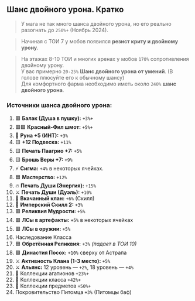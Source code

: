 ## Шанс двойного урона. Кратко

> У мага не так много шанса двойного урона, но его реально разогнать до `250%+` (Ноябрь 2024).

> Начиная с ТОИ 7 у мобов появился **резист криту и двойному урону**.  

> На этажах 8-10 ТОИ и многих аренах у мобов `170%` сопротивления двойному урону.  
> У вас примерно `20-25%` **Шанс двойного урона от умений**. (В голове плюсуйте его к обычному шансу)  
> Для комфортного фарма необходимо иметь около `240%` **шанс двойного урона**. 

### Источники шанса двойного урона:
1. 🟥 **Балак (Душа в пушку):** `+3%+`  
2. 🟥🟪 **Красный-Фил шмот:** `+5%+`  
3. 📖 **Руна +5 (ИНТ):** `+3%`  
4. 🟨 **+12 Подвеска:** `+11%`  
5. 🟨 **Печать Паагрио +7:** `+5%`  
6. 🟨 **Брошь Веры +7:** `+9%`  
7. ⚡ **Сигма:** `+4%` в некоторых ячейках.
8. 🟦 **Мастерство:** `+12%`  
9. 🔥 **Печать Души (Энергия):** `+15%`  
10. ⚔️ **Печать Души (Дуэль):** `+10%`  
11. 🏰 **Вкачанный клан:** `+6%` (Скилл)  
12. 🌟 **Имперский Скилл 2:** `+3%`  
13. 🟥 **Реликвия Мудрости:** `+5%`  
14. 🟥 **ЛСы в артефакты:** `+5%` в некоторых ячейках 
15. 🟥 **ЛСы в оружии:** `+5%`  
16. Наследование Класса 
17. 🟦 **Обретённая Реликвия:** `+3%` _(падает в ТОИ 10)_  
18. 🟪 **Династия Посох:** `+10%` сверху от Астрапа  
19. ⚔️ **Активность Клана (1-3 место):** `+5%`  
20. ⚔️ **Альянс:** 12 уровень — `+2%`, 18 уровень — `+4%`
21. 📖 Коллекции агатионов `+23%+`
22. 📖 Коллекции класса `+42%+` 
23. 📖 Коллекции предметов `+50%+`
24. Покровительство Питомца `+3%` (Питомцы баф)